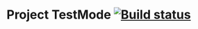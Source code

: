 # Project TestMode [![Build status](https://ci.appveyor.com/api/projects/status/x48ejrf5ve5tivea?svg=true)](https://ci.appveyor.com/project/droidAps/hw-testmode)